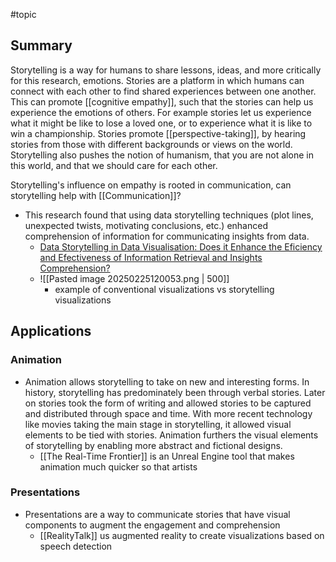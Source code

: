 #topic
## Summary
Storytelling is a way for humans to share lessons, ideas, and more critically for this research, emotions. Stories are a platform in which humans can connect with each other to find shared experiences between one another. This can promote [[cognitive empathy]], such that the stories can help us experience the emotions of others. For example stories let us experience what it might be like to lose a loved one, or to experience what it is like to win a championship. Stories promote [[perspective-taking]], by hearing stories from those with different backgrounds or views on the world. Storytelling also pushes the notion of humanism, that you are not alone in this world, and that we should care for each other. 

Storytelling's influence on empathy is rooted in communication, can storytelling help with [[Communication]]?
- This research found that using data storytelling techniques (plot lines, unexpected twists, motivating conclusions, etc.) enhanced comprehension of information for communicating insights from data.
	- [Data Storytelling in Data Visualisation: Does it Enhance the Eficiency and Efectiveness of Information Retrieval and Insights Comprehension?](https://dl.acm.org/doi/pdf/10.1145/3613904.3643022)
	- ![[Pasted image 20250225120053.png | 500]]
		- example of conventional visualizations vs storytelling visualizations
## Applications
### Animation
- Animation allows storytelling to take on new and interesting forms. In history, storytelling has predominately been through verbal stories. Later on stories took the form of writing and allowed stories to be captured and distributed through space and time. With more recent technology like movies taking the main stage in storytelling, it allowed visual elements to be tied with stories. Animation furthers the visual elements of storytelling by enabling more abstract and fictional designs. 
	- [[The Real-Time Frontier]] is an Unreal Engine tool that makes animation much quicker so that artists 
### Presentations
- Presentations are a way to communicate stories that have visual components to augment the engagement and comprehension
	- [[RealityTalk]] us augmented reality to create visualizations based on speech detection







